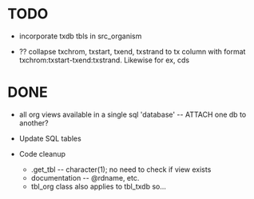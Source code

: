 # TODO

- incorporate txdb tbls in src_organism

- ?? collapse txchrom, txstart, txend, txstrand to tx column with
  format txchrom:txstart-txend:txstrand. Likewise for ex, cds

# DONE

-  all org views available in a single sql 'database' -- ATTACH one db
   to another?

- Update SQL tables

- Code cleanup

   - .get_tbl -- character(1); no need to check if view exists
   - documentation -- @rdname, etc.
   - tbl_org class also applies to tbl_txdb so...
